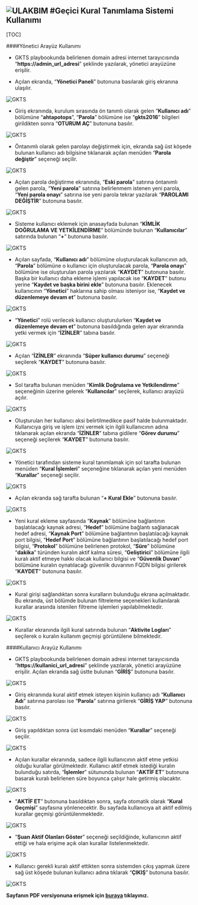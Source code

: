 ![ULAKBIM](../img/ulakbim.jpg)
#Geçici Kural Tanımlama Sistemi Kullanımı
------

[TOC]

####Yönetici Arayüz Kullanımı

* GKTS playbookunda belirlenen domain adresi internet tarayıcısında “**https://admin_url_adresi**” şeklinde yazılarak, yönetici arayüzüne erişilir.


* Açılan ekranda, “**Yönetici Paneli**” butonuna basılarak giriş ekranına ulaşılır.

![GKTS](../img/gkts1.jpg)

* Giriş ekranında, kurulum sırasında ön tanımlı olarak gelen “**Kullanıcı adı**” bölümüne “**ahtapotops**”, “**Parola**” bölümüne ise “**gkts2016**” bilgileri girildikten sonra “**OTURUM AÇ**” butonuna basılır.

![GKTS](../img/gkts2.jpg)

* Öntanımlı olarak gelen parolayı değiştirmek için, ekranda sağ üst köşede bulunan kullanıcı adı bilgisine tıklanarak açılan menüden “**Parola değiştir**” seçeneği seçilir.

![GKTS](../img/gkts3.jpg)

* Açılan parola değiştirme ekranında, “**Eski parola**” satırına öntanımlı gelen parola, “**Yeni parola**” satırına belirlenmem istenen yeni parola, “**Yeni parola onayı**” satırına ise yeni parola tekrar yazılarak “**PAROLAMI DEĞİŞTİR**” butonuna basılır.

![GKTS](../img/gkts4.jpg)

* Sisteme kullanıcı eklemek için anasayfada bulunan “**KİMLİK DOĞRULAMA VE YETKİLENDİRME**” bölümünde bulunan “**Kullanıcılar**” satırında bulunan “**+**” butonuna basılır.

![GKTS](../img/gkts5.jpg)

* Açılan sayfada, “**Kullanıcı adı**” bölümüne oluşturulacak kullanıcının adı, “**Parola**” bölümüne o kullanıcı için oluşturulacak parola, “**Parola onayı**” bölümüne ise oluşturulan parola yazılarak “**KAYDET**” butonuna basılır. Başka bir kullanıcı daha ekleme işlemi yapılacak ise “**KAYDET**” butonu yerine “**Kaydet ve başka birini ekle**” butonuna basılır. Eklenecek kullanıcının “**Yönetici**” haklarına sahip olması isteniyor ise, “**Kaydet ve düzenlemeye devam et**” butonuna basılır.

![GKTS](../img/gkts6.jpg)

* “**Yönetici**” rolü verilecek kullanıcı oluşturulurken “**Kaydet ve düzenlemeye devam et**” butonuna basıldığında gelen ayar ekranında yetki vermek için “**İZİNLER**” tabına basılır.

![GKTS](../img/gkts7.jpg)

* Açılan “**İZİNLER**” ekranında “**Süper kullanıcı durumu**” seçeneği seçilerek “**KAYDET**” butonuna basılır.

![GKTS](../img/gkts8.jpg)

* Sol tarafta bulunan menüden “**Kimlik Doğrulama ve Yetkilendirme**” seçeneğinin üzerine gelerek “**Kullancılar**” seçilerek, kullanıcı arayüzü açılır.

![GKTS](../img/gkts9.jpg)

* Oluşturulan her kullanıcı aksi belirtilmedikce pasif halde bulunmaktadır. Kullanıcıya giriş ve işlem izni vermek için ilgili kullanıcının adına tıklanarak açılan ekranda “**İZİNLER**” tabına gidilere “**Görev durumu**” seçeneği seçilerek “**KAYDET**” butonuna basılır.

![GKTS](../img/gkts10.jpg)

* Yönetici tarafından sisteme kural tanımlamak için sol tarafta bulunan menüden “**Kural İşlemleri**” seçeneğine tıklanarak açılan yeni menüden “**Kurallar**” seçeneği seçilir.

![GKTS](../img/gkts11.jpg)

* Açılan ekranda sağ tarafta bulunan “**+ Kural Ekle**” butonuna basılır.

![GKTS](../img/gkts12.jpg)

* Yeni kural ekleme sayfasında “**Kaynak**” bölümüne bağlantının başlatılacağı kaynak adresi, “**Hedef**” bölümüne bağlantı sağlanacak hedef adresi, “**Kaynak Port**” bölümüne bağlantının başlatılacağı kaynak port bilgisi, “**Hedef Port**” bölümüne bağlantının başlatılacağı hedef port bilgisi, “**Protokol**” bölümüne belirlenen protokol, “**Süre**” bölümüne “**dakika**” türünden kuralın aktif kalma süresi, “**Geliştirici**” bölümüne ilgili kuralı aktif etmeye hakkı olacak kullanıcı bilgisi ve “**Güvenlik Duvarı**” bölümüne kuralın oynatılacağı güvenlik duvarının FQDN bilgisi girilerek “**KAYDET**” butonuna basılır.

![GKTS](../img/gkts13.jpg)

* Kural girişi sağlandıktan sonra kuralların bulunduğu ekrana açılmaktadır. Bu ekranda, üst bölümde bulunan filtreleme seçenekleri kullanılarak kurallar arasında istenilen filtreme işlemleri yapılabilmektedir.

![GKTS](../img/gkts14.jpg)

* Kurallar ekranında ilgili kural satırında bulunan “**Aktivite Logları**” seçilerek o kuralın kullanım geçmişi görüntülene bilmektedir.

####Kullanıcı Arayüz Kullanımı

* GKTS playbookunda belirlenen domain adresi internet tarayıcısında “**https://kullanici_url_adresi**” şeklinde yazılarak, yönetici arayüzüne erişilir. Açılan ekranda sağ üstte bulunan “**GİRİŞ**” butonuna basılır.

![GKTS](../img/gkts15.jpg)

* Giriş ekranında kural aktif etmek isteyen kişinin kullanıcı adı “**Kullanıcı Adı**” satırına parolası ise “**Parola**” satırına girilerek “**GİRİŞ YAP**” butonuna basılır.

![GKTS](../img/gkts16.jpg)

* Giriş yapıldıktan sonra üst kısımdaki menüden “**Kurallar**” seçeneği seçilir.

![GKTS](../img/gkts17.jpg)

* Açılan kurallar ekranında, sadece ilgili kullanıcının aktif etme yetkisi olduğu kurallar görülmektedir. Kullanıcı aktif etmek istediği kuralın bulunduğu satırda, “**İşlemler**” sütununda bulunan “**AKTİF ET**” butonuna basarak kuralı belirlenen süre boyunca çalışır hale getirmiş olacaktır.

![GKTS](../img/gkts18.jpg)

* “**AKTİF ET**” butonuna basıldıktan sonra, sayfa otomatik olarak “**Kural Geçmişi**” sayfasına yönlenecektir. Bu sayfada kullanıcıya ait aktif edilmiş kurallar geçmişi görüntülenmektedir.

![GKTS](../img/gkts19.jpg)

* “**Şuan Aktif Olanları Göster**” seçeneği seçildiğinde, kullanıcının aktif ettiği ve hala erişime açık olan kurallar listelenmektedir.

![GKTS](../img/gkts20.jpg)

* Kullanıcı gerekli kuralı aktif ettikten sonra sistemden çıkış yapmak üzere sağ üst köşede bulunan kullanıcı adına tıklarak “**ÇIKIŞ**” butonuna basılır.

![GKTS](../img/gkts21.jpg)


**Sayfanın PDF versiyonuna erişmek için [buraya](gkts-kullanim.pdf) tıklayınız.**
